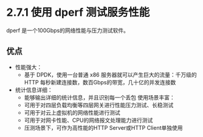 # 2.7.1 使用 dperf 测试服务性能

dperf 是一个100Gbps的网络性能与压力测试软件。

## 优点

- 性能强大：
	- 基于 DPDK，使用一台普通 x86 服务器就可以产生巨大的流量：千万级的 HTTP 每秒新建连接数，数百Gbps的带宽，几十亿的并发连接数
- 统计信息详细：
 	- 能够输出详细的统计信息，并且识别每一个丢包
使用场景丰富：
	- 可用于对四层负载均衡等四层网关进行性能压力测试、长稳测试
	- 可用于对云上虚拟机的网络性能进行测试
	- 可用于对网卡性能、CPU的网络报文处理能力进行测试
	- 压测场景下，可作为高性能的HTTP Server或HTTP Client单独使用